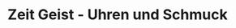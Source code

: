 ---
title: "Zeit Geist - Uhren und Schmuck"
url: /hoerstel/zeit-geist-uhren-und-schmuck/
shop: Uhren
---